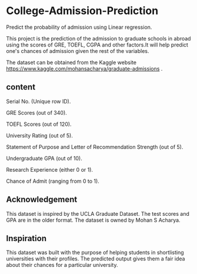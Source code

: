 # College-Admission-Prediction

Predict the probability of admission using Linear regression.

This project is the prediction of the admission to graduate schools in abroad using the scores of GRE, TOEFL, CGPA and other factors.It will help predict one's chances of admission given the rest of the variables.

The dataset can be obtained from the Kaggle website https://www.kaggle.com/mohansacharya/graduate-admissions . 
## content

Serial No. (Unique row ID).

GRE Scores (out of 340).

TOEFL Scores (out of 120).

University Rating (out of 5).

Statement of Purpose and Letter of Recommendation Strength (out of 5).

Undergraduate GPA (out of 10).

Research Experience (either 0 or 1).

Chance of Admit (ranging from 0 to 1).

## Acknowledgement

This dataset is inspired by the UCLA Graduate Dataset. The test scores and GPA are in the older format. The dataset is owned by Mohan S Acharya.

## Inspiration

This dataset was built with the purpose of helping students in shortlisting universities with their profiles. The predicted output gives them a fair idea about their chances for a particular university.
